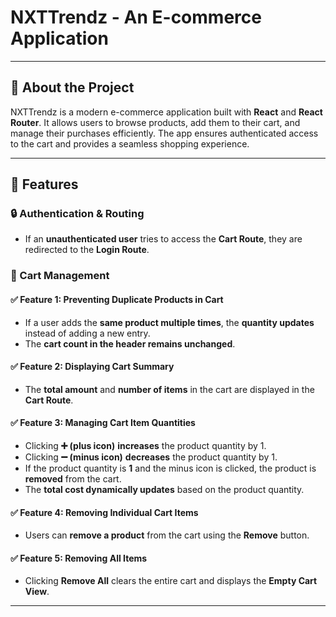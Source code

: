 # **NXTTrendz - An E-commerce Application**  

---

## **📌 About the Project**  
NXTTrendz is a modern e-commerce application built with **React** and **React Router**. It allows users to browse products, add them to their cart, and manage their purchases efficiently. The app ensures authenticated access to the cart and provides a seamless shopping experience.  

---

## **🚀 Features**  

### **🔒 Authentication & Routing**  
- If an **unauthenticated user** tries to access the **Cart Route**, they are redirected to the **Login Route**.  

### **🛒 Cart Management**  

#### **✅ Feature 1: Preventing Duplicate Products in Cart**  
- If a user adds the **same product multiple times**, the **quantity updates** instead of adding a new entry.  
- The **cart count in the header remains unchanged**.  

#### **✅ Feature 2: Displaying Cart Summary**  
- The **total amount** and **number of items** in the cart are displayed in the **Cart Route**.  

#### **✅ Feature 3: Managing Cart Item Quantities**  
- Clicking **➕ (plus icon)** **increases** the product quantity by 1.  
- Clicking **➖ (minus icon)** **decreases** the product quantity by 1.  
- If the product quantity is **1** and the minus icon is clicked, the product is **removed** from the cart.  
- The **total cost dynamically updates** based on the product quantity.  

#### **✅ Feature 4: Removing Individual Cart Items**  
- Users can **remove a product** from the cart using the **Remove** button.  

#### **✅ Feature 5: Removing All Items**  
- Clicking **Remove All** clears the entire cart and displays the **Empty Cart View**.  

---
